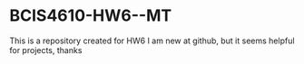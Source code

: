 # BCIS4610-HW6--MT
This is a repository created for HW6
I am new at github, but it seems helpful for projects, thanks
